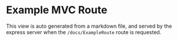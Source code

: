 # Example MVC Route
This view is auto generated from a markdown file, and served by the express server when the `/docs/ExampleRoute` route is requested.
